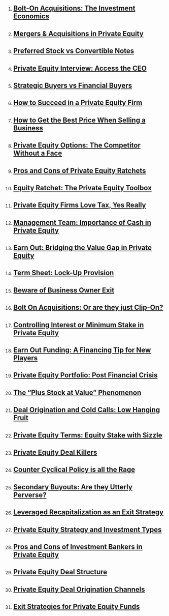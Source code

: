 <ol><li><h2><a
href="http://www.theprivateequiteer.com/bolt-on-acquisitions/">Bolt-On Acquisitions: The Investment Economics</a></h2></li><li><h2><a
href="http://www.theprivateequiteer.com/mergers-acquisitions-private-equity/">Mergers &#038; Acquisitions in Private Equity</a></h2></li><li><h2><a
href="http://www.theprivateequiteer.com/preferred-stock/">Preferred Stock vs Convertible Notes</a></h2></li><li><h2><a
href="http://www.theprivateequiteer.com/private-equity-interview/">Private Equity Interview: Access the CEO</a></h2></li><li><h2><a
href="http://www.theprivateequiteer.com/strategic-vs-financial-buyers/">Strategic Buyers vs Financial Buyers</a></h2></li><li><h2><a
href="http://www.theprivateequiteer.com/private-equity-returns/">How to Succeed in a Private Equity Firm</a></h2></li><li><h2><a
href="http://www.theprivateequiteer.com/selling-business-private-equity/">How to Get the Best Price When Selling a Business</a></h2></li><li><h2><a
href="http://www.theprivateequiteer.com/private-equity-options/">Private Equity Options: The Competitor Without a Face</a></h2></li><li><h2><a
href="http://www.theprivateequiteer.com/pros-and-cons-private-equity-ratchets/">Pros and Cons of Private Equity Ratchets</a></h2></li><li><h2><a
href="http://www.theprivateequiteer.com/equity-ratchet/">Equity Ratchet: The Private Equity Toolbox</a></h2></li><li><h2><a
href="http://www.theprivateequiteer.com/private-equity-tax/">Private Equity Firms Love Tax, Yes Really</a></h2></li><li><h2><a
href="http://www.theprivateequiteer.com/management-team-importance-private-equity/">Management Team: Importance of Cash in Private Equity</a></h2></li><li><h2><a
href="http://www.theprivateequiteer.com/earn-out/">Earn Out: Bridging the Value Gap in Private Equity</a></h2></li><li><h2><a
href="http://www.theprivateequiteer.com/term-sheet-lock-up-provision/">Term Sheet: Lock-Up Provision</a></h2></li><li><h2><a
href="http://www.theprivateequiteer.com/owner-exit/">Beware of Business Owner Exit</a></h2></li><li><h2><a
href="http://www.theprivateequiteer.com/bolt-on-acquisition-multiple-arbitrage/">Bolt On Acquisitions: Or are they just Clip-On?</a></h2></li><li><h2><a
href="http://www.theprivateequiteer.com/controlling-interest-minimum-stake/">Controlling Interest or Minimum Stake in Private Equity</a></h2></li><li><h2><a
href="http://www.theprivateequiteer.com/funding-earn-out/">Earn Out Funding: A Financing Tip for New Players</a></h2></li><li><h2><a
href="http://www.theprivateequiteer.com/private-equity-portfolio/">Private Equity Portfolio: Post Financial Crisis</a></h2></li><li><h2><a
href="http://www.theprivateequiteer.com/plus-stock-at-value/">The &#8220;Plus Stock at Value&#8221; Phenomenon</a></h2></li><li><h2><a
href="http://www.theprivateequiteer.com/deal-origination-private-equity/">Deal Origination and Cold Calls: Low Hanging Fruit</a></h2></li><li><h2><a
href="http://www.theprivateequiteer.com/private-equity-terms/">Private Equity Terms: Equity Stake with Sizzle</a></h2></li><li><h2><a
href="http://www.theprivateequiteer.com/private-equity-deal-killers/">Private Equity Deal Killers</a></h2></li><li><h2><a
href="http://www.theprivateequiteer.com/counter-cyclical-policy/">Counter Cyclical Policy is all the Rage</a></h2></li><li><h2><a
href="http://www.theprivateequiteer.com/secondary-buyout/">Secondary Buyouts: Are they Utterly Perverse?</a></h2></li><li><h2><a
href="http://www.theprivateequiteer.com/leveraged-recapitalization-exit-strategy/">Leveraged Recapitalization as an Exit Strategy</a></h2></li><li><h2><a
href="http://www.theprivateequiteer.com/private-equity-strategy/">Private Equity Strategy and Investment Types</a></h2></li><li><h2><a
href="http://www.theprivateequiteer.com/pros-cons-investment-bankers/">Pros and Cons of Investment Bankers in Private Equity</a></h2></li><li><h2><a
href="http://www.theprivateequiteer.com/private-equity-deal-structure/">Private Equity Deal Structure</a></h2></li><li><h2><a
href="http://www.theprivateequiteer.com/private-equity-deal-origination/">Private Equity Deal Origination Channels</a></h2></li><li><h2><a
href="http://www.theprivateequiteer.com/exit-strategies-private-equity-funds/">Exit Strategies for Private Equity Funds</a></h2></li></ol>
